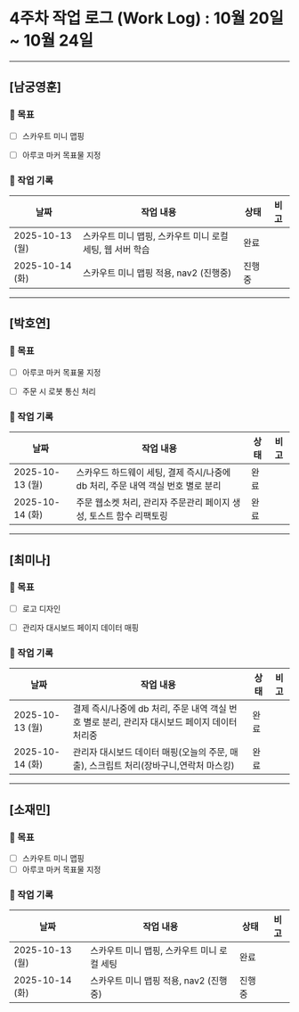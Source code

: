 # 4주차 작업 로그 (Work Log) : 10월 20일 ~ 10월 24일


---

## [남궁영훈]

### 🎯 목표

- [ ] 스카우트 미니 맵핑
- [ ] 아루코 마커 목표물 지정



### 📅 작업 기록
| 날짜       | 작업 내용                      | 상태   | 비고 |
|------------|-------------------------------|--------|------|
| 2025-10-13 (월) |스카우트 미니 맵핑, 스카우트 미니 로컬 세팅, 웹 서버 학습 |완료  |  |
| 2025-10-14 (화) |스카우트 미니 맵핑 적용, nav2 (진행중)|진행중  |  |

---

## [박호연]

### 🎯 목표
- [ ] 아루코 마커 목표물 지정
- [ ] 주문 시 로봇 통신 처리


### 📅 작업 기록
| 날짜       | 작업 내용                         | 상태       | 비고 |
|------------|----------------------------------|-----------|------|
| 2025-10-13 (월) |스카우드 하드웨이 세팅, 결제 즉시/나중에 db 처리, 주문 내역 객실 번호 별로 분리|완료  |  |
| 2025-10-14 (화) |주문 웹소켓 처리, 관리자 주문관리 페이지 생성, 토스트 함수 리팩토링 |완료  |  |

---

## [최미나]

### 🎯 목표
- [ ] 로고 디자인
- [ ] 관리자 대시보드 페이지 데이터 매핑


### 📅 작업 기록
| 날짜       | 작업 내용                         | 상태       | 비고 |
|------------|----------------------------------|-----------|------|
| 2025-10-13 (월) | 결제 즉시/나중에 db 처리, 주문 내역 객실 번호 별로 분리, 관리자 대시보드 페이지 데이터 처리중 |완료  |  |
| 2025-10-14 (화) |관리자 대시보드 데이터 매핑(오늘의 주문, 매출), 스크립트 처리(장바구니,연락처 마스킹)|완료  |  |

---

## [소재민]

### 🎯 목표
- [ ] 스카우트 미니 맵핑
- [ ] 아루코 마커 목표물 지정

### 📅 작업 기록
| 날짜       | 작업 내용                         | 상태       | 비고 |
|------------|----------------------------------|-----------|------|
| 2025-10-13 (월) |스카우트 미니 맵핑, 스카우트 미니 로컬 세팅|완료  |  |
| 2025-10-14 (화) |스카우트 미니 맵핑 적용, nav2 (진행중)|진행중  |  |





